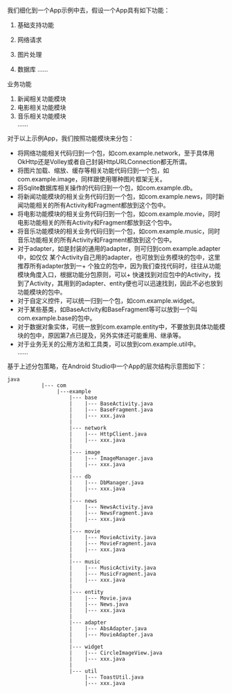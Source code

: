 我们细化到一个App示例中去，假设一个App具有如下功能：  
1. 基础支持功能

2. 网络请求
3. 图片处理
4. 数据库
……

业务功能

1. 新闻相关功能模块  
2. 电影相关功能模块  
3. 音乐相关功能模块  
……

对于以上示例App，我们按照功能模块来分包：  

+ 将网络功能相关代码归到一个包，如com.example.network，至于具体用OkHttp还是Volley或者自己封装HttpURLConnection都无所谓。    
+ 将图片加载、缩放、缓存等相关功能代码归到一个包，如com.example.image，同样跟使用哪种图片框架无关。   
+ 将Sqlite数据库相关操作的代码归到一个包，如com.example.db。   
+ 将新闻功能模块的相关业务代码归到一个包，如com.example.news，同时新闻功能相关的所有Activity和Fragment都放到这个包中。  
+ 将电影功能模块的相关业务代码归到一个包，如com.example.movie，同时电影功能相关的所有Activity和Fragment都放到这个包中。  
+ 将音乐功能模块的相关业务代码归到一个包，如com.example.music，同时音乐功能相关的所有Activity和Fragment都放到这个包中。   
+ 对于adapter，如是封装的通用的adapter，则可归到com.example.adapter中，如仅仅 某个Activity自己用的adapter，也可放到业务模块的包中，这里推荐所有adapter放到一+ 个独立的包中，因为我们查找代码时，往往从功能模块角度入口，根据功能分包原则，可以+ 快速找到对应包中的Activity，找到了Activity，其用到的adapter、entity便也可以迅速找到，因此不必也放到功能模块的包中。  
+ 对于自定义控件，可以统一归到一个包，如com.example.widget。  
+ 对于某些基类，如BaseActivity和BaseFragment等可以放到一个叫com.example.base的包中。  
+ 对于数据对象实体，可统一放到com.example.entity中，不要放到具体功能模块的包中，原因第7点已提及，另外实体还可能重用、继承等。  
+ 对于业务无关的公用方法和工具类，可以放到com.example.util中。  
……

基于上述分包策略，在Android Studio中一个App的层次结构示意图如下：

```
java
           |--- com
                |---example
                    |--- base
                    |    |--- BaseActivity.java
                    |    |--- BaseFragment.java
                    |    |--- xxx.java
                    |
                    |--- network
                    |    |--- HttpClient.java
                    |    |--- xxx.java
                    |
                    |--- image
                    |    |--- ImageManager.java
                    |    |--- xxx.java
                    |
                    |--- db
                    |    |--- DbManager.java
                    |    |--- xxx.java
                    |
                    |--- news
                    |    |--- NewsActivity.java
                    |    |--- NewsFragment.java
                    |    |--- xxx.java
                    |
                    |--- movie
                    |    |--- MovieActivity.java
                    |    |--- MovieFragment.java
                    |    |--- xxx.java
                    |
                    |--- music
                    |    |--- MusicActivity.java
                    |    |--- MusicFragment.java
                    |    |--- xxx.java
                    |
                    |--- entity
                    |    |--- Movie.java
                    |    |--- News.java
                    |    |--- xxx.java
                    |
                    |--- adapter
                    |    |--- AbsAdapter.java
                    |    |--- MovieAdapter.java
                    |
                    |--- widget
                    |    |--- CircleImageView.java
                    |    |--- xxx.java
                    |    
                    |--- util
                         |--- ToastUtil.java
                         |--- xxx.java
```